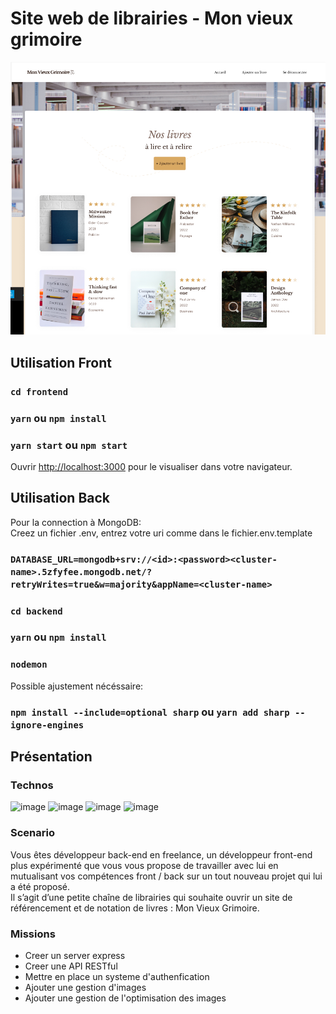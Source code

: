 # Site web de librairies  - Mon vieux grimoire 

![Page d'acceuil du site Kasa](frontend/src/images/mon_vieux_grimoire-thumnail.png)

## Utilisation Front
### `cd frontend`
### `yarn` ou `npm install`
### `yarn start` ou `npm start`

Ouvrir [http://localhost:3000](http://localhost:3000) pour le visualiser dans votre navigateur.

## Utilisation Back

Pour la connection à MongoDB:  
Creez un fichier .env, entrez votre uri comme dans le fichier.env.template   
### `DATABASE_URL=mongodb+srv://<id>:<password><cluster-name>.5zfyfee.mongodb.net/?retryWrites=true&w=majority&appName=<cluster-name>`  

### `cd backend`
### `yarn` ou `npm install`
### `nodemon`

Possible ajustement nécéssaire:
### `npm install --include=optional sharp` ou `yarn add sharp --ignore-engines`

## Présentation
### Technos
![image](https://img.shields.io/badge/JavaScript-323330?style=for-the-badge&logo=javascript&logoColor=F7DF1E)
![image](https://img.shields.io/badge/Express.js-404D59?style=for-the-badge)
![image](https://img.shields.io/badge/Node.js-43853D?style=for-the-badge&logo=node.js&logoColor=white)
![image](https://img.shields.io/badge/MongoDB-4EA94B?style=for-the-badge&logo=mongodb&logoColor=white)

### Scenario 
Vous êtes développeur back-end en freelance, un développeur front-end plus expérimenté que vous vous propose de travailler avec lui en mutualisant vos compétences front / back sur un tout nouveau projet qui lui a été proposé.  
Il s’agit d’une petite chaîne de librairies qui souhaite ouvrir un site de référencement et de notation de livres : Mon Vieux Grimoire.

### Missions
+ Creer un server express
+ Creer une API RESTful
+ Mettre en place un systeme d'authenfication
+ Ajouter une gestion d'images
+ Ajouter une gestion de l'optimisation des images
